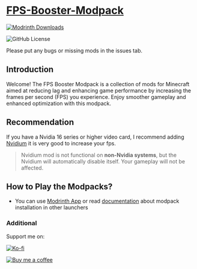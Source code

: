 # [FPS-Booster-Modpack](https://modrinth.com/modpack/fpsbooster)

[![Modrinth Downloads](https://img.shields.io/modrinth/dt/B3qfdQCh?color=1b7565)](https://modrinth.com/modpack/fpsbooster)


![GitHub License](https://img.shields.io/github/license/NakiriumMC/FPS-Booster-Modpack?color=1b7565)


Please put any bugs or missing mods in the issues tab.

## Introduction
Welcome! The FPS Booster Modpack is a collection of mods for Minecraft aimed at reducing lag and enhancing game performance by increasing the frames per second (FPS) you experience. Enjoy smoother gameplay and enhanced optimization with this modpack.

## Recommendation
If you have a Nvidia 16 series or higher video card, I recommend adding [Nvidium](https://modrinth.com/mod/nvidium) it is very good to increase your fps.
> Nvidium mod is not functional on **non-Nvidia systems**, but the Nvidium will automatically disable itself. Your gameplay will not be affected.

## How to Play the Modpacks?
- You can use [Modrinth App](https://modrinth.com/app) or read [documentation](https://support.modrinth.com/en/articles/8802250-modpacks-on-modrinth) about modpack installation in other launchers

### Additional
Support me on:

[![Ko-fi](https://img.shields.io/badge/Ko--fi-F16061?style=flat&logo=ko-fi&logoColor=white)](https://ko-fi.com/nakirium)

[![Buy me a coffee](https://img.shields.io/badge/Buy_Me_A_Coffee-FFDD00?style=flat&logo=buy-me-a-coffee&logoColor=black)](https://buymeacoffee.com/nakirium)
